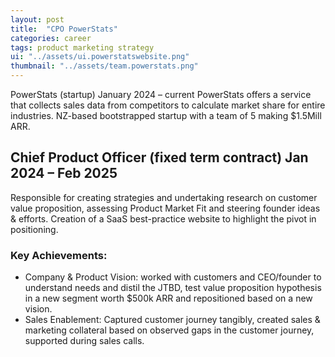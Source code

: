```yaml
---
layout: post
title:  "CPO PowerStats"
categories: career 
tags: product marketing strategy
ui: "../assets/ui.powerstatswebsite.png"
thumbnail: "../assets/team.powerstats.png"
---
```

PowerStats (startup)	January 2024 – current
PowerStats offers a service that collects sales data from competitors to calculate market share for entire industries. NZ-based bootstrapped startup with a team of 5 making $1.5Mill ARR.
<!--more-->
## Chief Product Officer (fixed term contract)	Jan 2024 – Feb 2025
Responsible for creating strategies and undertaking research on customer value proposition, assessing Product Market Fit and steering founder ideas & efforts. Creation of a SaaS best-practice website to highlight the pivot in positioning.

### Key Achievements:

* <span>Company & Product Vision:</span> worked with customers and CEO/founder to understand needs and distil the JTBD, test value proposition hypothesis in a new segment worth  $500k ARR and repositioned based on a new vision.
* <span>Sales Enablement:</span> Captured customer journey tangibly, created sales & marketing collateral based on observed gaps in the customer journey, supported during sales calls.
